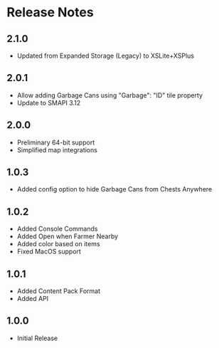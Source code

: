 ﻿# Release Notes

## 2.1.0
- Updated from Expanded Storage (Legacy) to XSLite+XSPlus

## 2.0.1
- Allow adding Garbage Cans using "Garbage": "ID" tile property
- Update to SMAPI 3.12

## 2.0.0
- Preliminary 64-bit support
- Simplified map integrations

## 1.0.3
- Added config option to hide Garbage Cans from Chests Anywhere

## 1.0.2

- Added Console Commands
- Added Open when Farmer Nearby
- Added color based on items
- Fixed MacOS support

## 1.0.1

- Added Content Pack Format
- Added API

## 1.0.0

- Initial Release